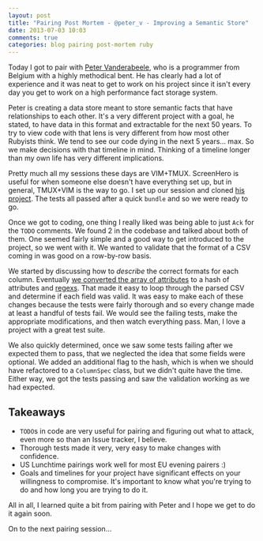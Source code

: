 ```yaml
---
layout: post
title: "Pairing Post Mortem - @peter_v - Improving a Semantic Store"
date: 2013-07-03 10:03
comments: true
categories: blog pairing post-mortem ruby
---
```


Today I got to pair with [Peter Vanderabeele](http://twitter.com/peter_v), who is a programmer from Belgium with a highly methodical bent.  He has clearly had a lot of experience and it was neat to get to work on his project since it isn't every day you get to work on a high performance fact storage system. 

Peter is creating a data store meant to store semantic facts that have relationships to each other.  It's a very different project with a goal, he stated, to have data in this format and extractable for the next 50 years.  To try to view code with that lens is very different from how most other Rubyists think.  We tend to see our code dying in the next 5 years... max.  So we make decisions with that timeline in mind.  Thinking of a timeline longer than my own life has very different implications.

Pretty much all my sessions these days are VIM+TMUX. ScreenHero is useful for when someone else doesn't have everything set up, but in general, TMUX+VIM is the way to go.  I set up our session and cloned [his project](https://github.com/petervandenabeele/dbd).  The tests all passed after a quick <code>bundle</code> and so we were ready to go.

Once we got to coding, one thing I really liked was being able to just <code>Ack</code> for the <code>TODO</code> comments.  We found 2 in the codebase and talked about both of them.  One seemed fairly simple and a good way to get introduced to the project, so we went with it.  We wanted to validate that the format of a CSV coming in was good on a row-by-row basis.  

We started by discussing how to *describe* the correct formats for each column.  Eventually [we converted the array of attributes](https://github.com/petervandenabeele/dbd/pull/3/files) to a hash of attributes and [regexs](http://rubular.com/).  That made it easy to loop through the parsed CSV and determine if each field was valid.  It was easy to make each of these changes because the tests were fairly thorough and so every change made at least a handful of tests fail.  We would see the failing tests, make the appropriate modifications, and then watch everything pass.  Man, I love a project with a great test suite.

We also quickly determined, once we saw some tests failing after we expected them to pass, that we neglected the idea that some fields were optional.  We added an additional flag to the hash, which is when we should have refactored to a <code>ColumnSpec</code> class, but we didn't quite have the time.  Either way, we got the tests passing and saw the validation working as we had expected.

## Takeaways

* <code>TODO</code>s in code are very useful for pairing and figuring out what to attack, even more so than an Issue tracker, I believe.
* Thorough tests made it very, very easy to make changes with confidence.
* US Lunchtime pairings work well for most EU evening pairers :)
* Goals and timelines for your project have significant effects on your willingness to compromise.  It's important to know what you're trying to do and how long you are trying to do it. 

All in all, I learned quite a bit from pairing with Peter and I hope we get to do it again soon.

On to the next pairing session...

